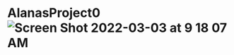 # AlanasProject0![Screen Shot 2022-03-03 at 9 18 07 AM](https://user-images.githubusercontent.com/98920165/156582829-818fd244-4866-4643-a03a-75e587ecf96c.png)
